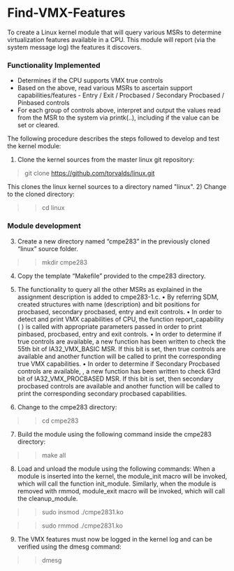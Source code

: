 # Find-VMX-Features
To create a Linux kernel module that will query various MSRs to determine virtualization features available in a CPU. 
This module will report (via the system message log) the features it discovers.

### Functionality Implemented
- Determines if the CPU supports VMX true controls
- Based on the above, read various MSRs to ascertain support capabilities/features - Entry / Exit / Procbased / Secondary Procbased / Pinbased controls
- For each group of controls above, interpret and output the values read from the MSR to the system via printk(..), including if the value can be set or cleared.

The following procedure describes the steps followed to develop and test the kernel module:

1)	Clone the kernel sources from the master linux git repository:
> git clone https://github.com/torvalds/linux.git

This clones the linux kernel sources to a directory named "linux".
2)	Change to the cloned directory:
>> cd linux

### Module development
3)	Create a new directory named “cmpe283” in the previously cloned “linux” source folder.
>> mkdir cmpe283

4)	Copy the template “Makefile” provided to the cmpe283 directory.

5)	The functionality to query all the other MSRs as explained in the assignment description is added to cmpe283-1.c.
•	By referring SDM, created structures with name (description) and bit positions for procbased, secondary procbased, entry and exit controls.
•	In order to detect and print VMX capabilities of CPU, the function report_capability ( ) is called with appropriate parameters passed in order to print pinbased, procbased, entry and exit controls.
•	In order to determine if true controls are available, a new function has been written to check the 55th  bit of IA32_VMX_BASIC MSR. If this bit is set, then true controls are available and another function will be called to print the corresponding true VMX capabilities.
•	In order to determine if Secondary Procbased controls are available, , a new function has been written to check 63rd bit of IA32_VMX_PROCBASED MSR. If this bit is set, then secondary procbased controls are available and another function will be called to print the corresponding secondary procbased capabilities.

6)	Change to the cmpe283 directory:
>> cd cmpe283

7)	Build the module using the following command inside the cmpe283 directory:
>> make all

8)	Load and unload the module using the following commands:
When a module is inserted into the kernel, the module_init macro will be invoked, which will call the function init_module. 
Similarly, when the module is removed with rmmod, module_exit macro will be invoked, which will call the cleanup_module.
>> sudo insmod ./cmpe283­1.ko

>> sudo rmmod ./cmpe283­1.ko

9)	The VMX features must now be logged in the kernel log and can be verified using the dmesg command:
>> dmesg
